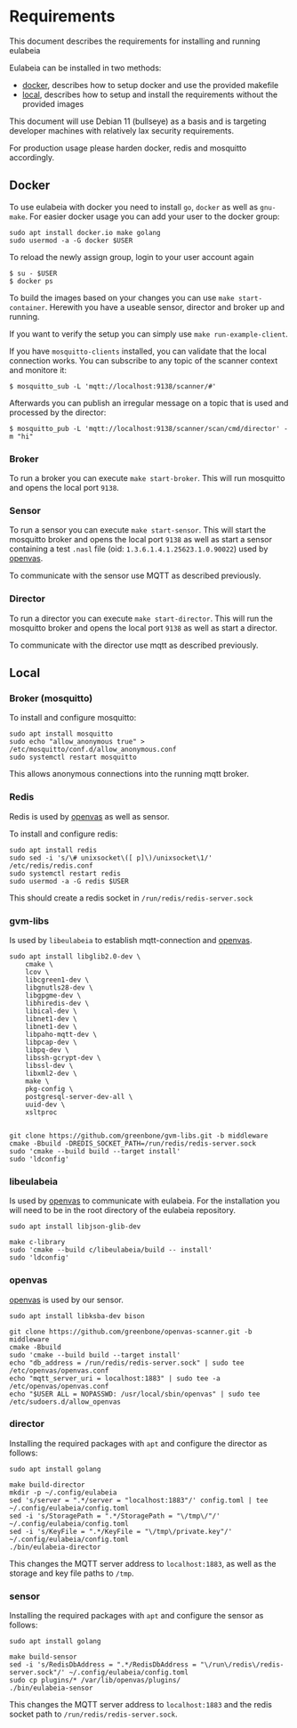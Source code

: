 # Requirements

This document describes the requirements for installing and running eulabeia

Eulabeia can be installed in two methods:

- [docker](#Docker), describes how to setup docker and use the provided makefile
- [local](#Local), describes how to setup and install the requirements without the provided images

This document will use Debian 11 (bullseye) as a basis and is targeting developer machines with relatively lax security requirements. 

For production usage please harden docker, redis and mosquitto accordingly.

## Docker

To use eulabeia with docker you need to install `go`, `docker` as well as `gnu-make`. For easier docker usage you can add your user to the docker group:

```
sudo apt install docker.io make golang
sudo usermod -a -G docker $USER
```

To reload the newly assign group, login to your user account again

```
$ su - $USER
$ docker ps
```

To build the images based on your changes you can use `make start-container`. Herewith you have a useable sensor, director and broker up and running.

If you want to verify the setup you can simply use `make run-example-client`.

If you have `mosquitto-clients` installed, you can validate that the local connection works. You can subscribe to any topic of the scanner context and monitore it:
```
$ mosquitto_sub -L 'mqtt://localhost:9138/scanner/#'
```

Afterwards you can publish an irregular message on a topic that is used and processed by the director:

```
$ mosquitto_pub -L 'mqtt://localhost:9138/scanner/scan/cmd/director' -m "hi"
```

### Broker

To run a broker you can execute `make start-broker`. This will run mosquitto and opens the local port `9138`.

### Sensor

To run a sensor you can execute `make start-sensor`. This will start the mosquitto broker and opens the local port `9138` as well as start a sensor containing a test `.nasl` file (oid: `1.3.6.1.4.1.25623.1.0.90022`) used by [openvas](https://github.com/greenbone/openvas-scanner).

To communicate with the sensor use MQTT as described previously.

### Director

To run a director you can execute `make start-director`. This will run the mosquitto broker and opens the local port `9138` as well as start a director.

To communicate with the director use mqtt as described previously.

## Local

### Broker (mosquitto)

To install and configure mosquitto:

```
sudo apt install mosquitto
sudo echo "allow_anonymous true" > /etc/mosquitto/conf.d/allow_anonymous.conf
sudo systemctl restart mosquitto
```

This allows anonymous connections into the running mqtt broker.

### Redis

Redis is used by [openvas](https://github.com/greenbone/openvas-scanner) as well as sensor.

To install and configure redis:

```
sudo apt install redis
sudo sed -i 's/\# unixsocket\([ p]\)/unixsocket\1/' /etc/redis/redis.conf
sudo systemctl restart redis
sudo usermod -a -G redis $USER
```

This should create a redis socket in `/run/redis/redis-server.sock`

### gvm-libs

Is used by `libeulabeia` to establish mqtt-connection and [openvas](https://github.com/greenbone/openvas-scanner).
```
sudo apt install libglib2.0-dev \
    cmake \
    lcov \
    libcgreen1-dev \
    libgnutls28-dev \
    libgpgme-dev \
    libhiredis-dev \
    libical-dev \
    libnet1-dev \
    libnet1-dev \
    libpaho-mqtt-dev \
    libpcap-dev \
    libpq-dev \
    libssh-gcrypt-dev \
    libssl-dev \
    libxml2-dev \
    make \
    pkg-config \
    postgresql-server-dev-all \
    uuid-dev \
    xsltproc
```

```

git clone https://github.com/greenbone/gvm-libs.git -b middleware
cmake -Bbuild -DREDIS_SOCKET_PATH=/run/redis/redis-server.sock
sudo 'cmake --build build --target install'
sudo 'ldconfig'
```

### libeulabeia

Is used by [openvas](https://github.com/greenbone/openvas-scanner) to communicate with eulabeia. For the installation you will need to be in the root directory of the eulabeia repository.

```
sudo apt install libjson-glib-dev
```

```
make c-library
sudo 'cmake --build c/libeulabeia/build -- install'
sudo 'ldconfig'
```


### openvas

[openvas](https://github.com/greenbone/openvas-scanner) is used by our sensor.

```
sudo apt install libksba-dev bison
```

```
git clone https://github.com/greenbone/openvas-scanner.git -b middleware
cmake -Bbuild
sudo 'cmake --build build --target install'
echo "db_address = /run/redis/redis-server.sock" | sudo tee /etc/openvas/openvas.conf
echo "mqtt_server_uri = localhost:1883" | sudo tee -a /etc/openvas/openvas.conf
echo "$USER ALL = NOPASSWD: /usr/local/sbin/openvas" | sudo tee /etc/sudoers.d/allow_openvas
```

### director

Installing the required packages with `apt` and configure the director as follows:

```
sudo apt install golang
```

```
make build-director
mkdir -p ~/.config/eulabeia
sed 's/server = ".*/server = "localhost:1883"/' config.toml | tee ~/.config/eulabeia/config.toml
sed -i 's/StoragePath = ".*/StoragePath = "\/tmp\/"/' ~/.config/eulabeia/config.toml
sed -i 's/KeyFile = ".*/KeyFile = "\/tmp\/private.key"/' ~/.config/eulabeia/config.toml
./bin/eulabeia-director
```

This changes the MQTT server address to `localhost:1883`, as well as the storage and key file paths to `/tmp`.

### sensor

Installing the required packages with `apt` and configure the sensor as follows:

```
sudo apt install golang
```

```
make build-sensor
sed -i 's/RedisDbAddress = ".*/RedisDbAddress = "\/run\/redis\/redis-server.sock"/' ~/.config/eulabeia/config.toml
sudo cp plugins/* /var/lib/openvas/plugins/
./bin/eulabeia-sensor
```

This changes the MQTT server address to `localhost:1883` and the redis socket path to `/run/redis/redis-server.sock`.
